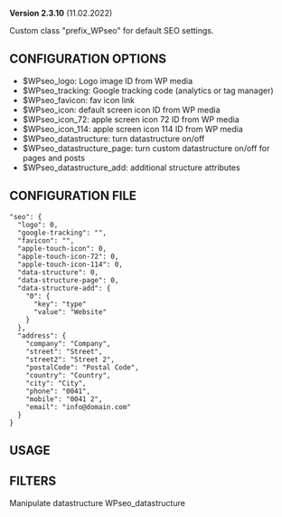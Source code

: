 **Version 2.3.10** (11.02.2022)

Custom class "prefix_WPseo" for default SEO settings.

## CONFIGURATION OPTIONS
* $WPseo_logo: Logo image ID from WP media
* $WPseo_tracking: Google tracking code (analytics or tag manager)
* $WPseo_favicon: fav icon link
* $WPseo_icon: default screen icon ID from WP media
* $WPseo_icon_72: apple screen icon 72 ID from WP media
* $WPseo_icon_114: apple screen icon 114 ID from WP media
* $WPseo_datastructure: turn datastructure on/off
* $WPseo_datastructure_page: turn custom datastructure on/off for pages and posts
* $WPseo_datastructure_add: additional structure attributes

## CONFIGURATION FILE
```
"seo": {
  "logo": 0,
  "google-tracking": "",
  "favicon": "",
  "apple-touch-icon": 0,
  "apple-touch-icon-72": 0,
  "apple-touch-icon-114": 0,
  "data-structure": 0,
  "data-structure-page": 0,
  "data-structure-add": {
    "0": {
      "key": "type"
      "value": "Website"
    }
  },
  "address": {
    "company": "Company",
    "street": "Street",
    "street2": "Street 2",
    "postalCode": "Postal Code",
    "country": "Country",
    "city": "City",
    "phone": "0041",
    "mobile": "0041 2",
    "email": "info@domain.com"
  }
}
```

## USAGE


## FILTERS
Manipulate datastructure
WPseo_datastructure
